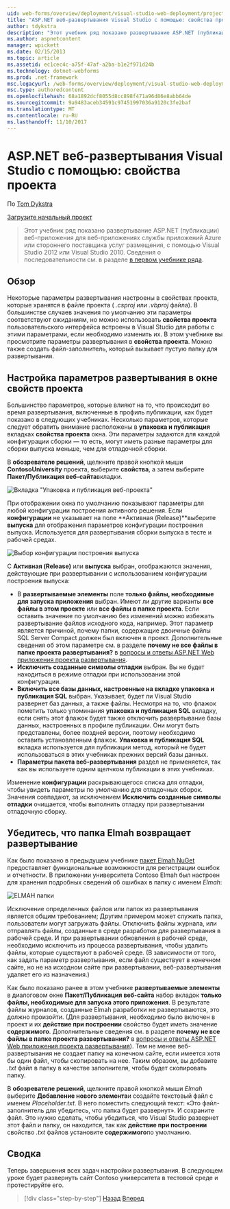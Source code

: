 ```yaml
---
uid: web-forms/overview/deployment/visual-studio-web-deployment/project-properties
title: "ASP.NET веб-развертывания Visual Studio с помощью: свойства проекта | Документы Microsoft"
author: tdykstra
description: "Этот учебник ряд показано развертывание ASP.NET (публикации) веб-приложения для веб-приложениях службы приложений Azure или стороннего поставщика услуг размещения, Пол..."
ms.author: aspnetcontent
manager: wpickett
ms.date: 02/15/2013
ms.topic: article
ms.assetid: ec1cec4c-a75f-47af-a2ba-b1e2f971d24b
ms.technology: dotnet-webforms
ms.prod: .net-framework
msc.legacyurl: /web-forms/overview/deployment/visual-studio-web-deployment/project-properties
msc.type: authoredcontent
ms.openlocfilehash: 68a1892dcf8055d8cc898f471a96d86e8abb64de
ms.sourcegitcommit: 9a9483aceb34591c97451997036a9120c3fe2baf
ms.translationtype: MT
ms.contentlocale: ru-RU
ms.lasthandoff: 11/10/2017
---
```

<a name="aspnet-web-deployment-using-visual-studio-project-properties"></a>ASP.NET веб-развертывания Visual Studio с помощью: свойства проекта
====================
По [Tom Dykstra](https://github.com/tdykstra)

[Загрузите начальный проект](http://go.microsoft.com/fwlink/p/?LinkId=282627)

> Этот учебник ряд показано развертывание ASP.NET (публикации) веб-приложения для веб-приложениях службы приложений Azure или стороннего поставщика услуг размещения, с помощью Visual Studio 2012 или Visual Studio 2010. Сведения о последовательности см. в разделе [в первом учебнике ряда](introduction.md).


## <a name="overview"></a>Обзор

Некоторые параметры развертывания настроены в свойствах проекта, которые хранятся в файле проекта ( *.csproj* или *.vbproj* файла). В большинстве случаев значения по умолчанию эти параметры соответствуют ожиданиям, но можно использовать **свойства проекта** пользовательского интерфейса встроены в Visual Studio для работы с этими параметрами, если необходимо изменить их. В этом учебнике вы просмотрите параметры развертывания в **свойства проекта**. Можно также создать файл-заполнитель, который вызывает пустую папку для развертывания.

## <a name="configure-deployment-settings-in-the-project-properties-window"></a>Настройка параметров развертывания в окне свойств проекта

Большинство параметров, которые влияют на то, что происходит во время развертывания, включенные в профиль публикации, как будет показано в следующих учебниках. Несколько параметров, которые следует обратить внимание расположены в **упаковка и публикация** вкладках **свойства проекта** окна. Эти параметры задаются для каждой конфигурации сборки — то есть, могут иметь разные параметры для сборки выпуска меньше, чем для отладочной сборки.

В **обозревателе решений**, щелкните правой кнопкой мыши **ContosoUniversity** проекта, выберите **свойства**, а затем выберите **Пакет/Публикация веб-сайта**вкладки.

![Вкладка "Упаковка и публикация веб-проекта"](project-properties/_static/image1.png)

При отображении окна по умолчанию показывают параметры для любой конфигурации построения активного решения. Если **конфигурации** не указывает на поле **Активная (Release)**выберите **выпуска** для отображения параметров конфигурации построения выпуска. Используется для развертывания сборки выпуска в тесте и рабочей средах.

![Выбор конфигурации построения выпуска](project-properties/_static/image2.png)

С **Активная (Release)** или **выпуска** выбран, отображаются значения, действующие при развертывании с использованием конфигурации построения выпуска:

- В **развертываемые элементы** поле **только файлы, необходимые для запуска приложения** выбран. Имеют ли другие варианты **все файлы в этом проекте** или **все файлы в папке проекта**. Если оставить значение по умолчанию без изменений можно избежать развертывание файлов исходного кода, например. Этот параметр является причиной, почему папки, содержащие двоичные файлы SQL Server Compact должен был включен в проект. Дополнительные сведения об этом параметре см. в разделе **почему не все файлы в папке проекта развертывания?** в [вопросы и ответы ASP.NET Web приложения проекта развертывания](https://msdn.microsoft.com/en-us/library/ee942158.aspx).
- **Исключить созданные символы отладки** выбран. Вы не будет находиться в режиме отладки при использовании этой конфигурации.
- **Включить все базы данных, настроенные на вкладке упаковка и публикация SQL** выбран. Указывает, будет ли Visual Studio развернет баз данных, а также файлы. Несмотря на то, что флажок пометить только упоминания **упаковка и публикация SQL** вкладку, если снять этот флажок будет также отключить развертывание базы данных, настроенных в профиле публикации. Они могут быть представлены, более поздней версии, поэтому необходимо оставить установленным флажок. **Упаковка и публикация SQL** вкладка используется для публикации метод, который не будет использоваться в этих учебниках прежних версий базы данных.
- **Параметры пакета веб-развертывания** раздел не применяется, так как вы используете одним щелчком публикации в этих учебниках.

Изменение **конфигурации** раскрывающегося списка для отладки, чтобы увидеть параметры по умолчанию для отладочных сборок. Значения совпадают, за исключением **Исключить созданные символы отладки** очищается, чтобы выполнить отладку при развертывании отладочную сборку.

## <a name="make-sure-that-the-elmah-folder-gets-deployed"></a>Убедитесь, что папка Elmah возвращает развертывание

Как было показано в предыдущем учебнике [пакет Elmah NuGet](http://www.hanselman.com/blog/NuGetPackageOfTheWeek7ELMAHErrorLoggingModulesAndHandlersWithSQLServerCompact.aspx) предоставляет функциональные возможности для регистрации ошибок и отчетности. В приложении университета Contoso Elmah был настроен для хранения подробных сведений об ошибках в папку с именем *Elmah*:

![ELMAH папки](project-properties/_static/image3.png)

Исключение определенных файлов или папок из развертывания является общим требованием; Другим примером может служить папка, пользователи могут загружать файлы. Отключить файлы журнала, или отправлять файлы, созданные в среде разработки для развертывания в рабочей среде. И при развертывании обновления в рабочей среде, необходимо исключить из процесса развертывания, чтобы удалить файлы, которые существуют в рабочей среде. (В зависимости от того, как задать параметр развертывания, если файл существует в конечном сайте, но не на исходном сайте при развертывании, веб-развертывания удаляет его из назначения.)

Как было показано ранее в этом учебнике **развертываемые элементы** в диалоговом окне **Пакет/Публикация веб-сайта** набор вкладок **только файлы, необходимые для запуска этого приложения**. В результате файлы журналов, созданные Elmah разработки не развертываются, это должно произойти. (Для развертывания, необходимо было включен в проект и их **действие при построении** свойство будет иметь значение **содержимого**. Дополнительные сведения см. в разделе **почему не все файлы в папке проекта развертывания?** в [вопросы и ответы ASP.NET Web приложения проекта развертывания](https://msdn.microsoft.com/en-us/library/ee942158.aspx)). Тем не менее веб-развертывания не создает папку на конечном сайте, если имеется хотя бы один файл, чтобы скопировать на нее. Таким образом, вы добавите *.txt* файл в папку в качестве заполнителя, чтобы будет скопировать папку.

В **обозревателе решений**, щелкните правой кнопкой мыши *Elmah* выберите **Добавление нового элемента**и создайте текстовый файл с именем *Placeholder.txt*. В него поместить следующий текст: «Это файл-заполнитель для убедитесь, что папка будет развернут». И сохраните файл. Это нужно сделать, чтобы убедиться, что Visual Studio развернет этот файл и папку, он находится, так как **действие при построении** свойство *.txt* файлов установите **содержимого**по умолчанию.

## <a name="summary"></a>Сводка

Теперь завершения всех задач настройки развертывания. В следующем уроке будет развернуть сайт Contoso университета в тестовой среде и протестируйте его.

>[!div class="step-by-step"]
[Назад](web-config-transformations.md)
[Вперед](deploying-to-iis.md)
